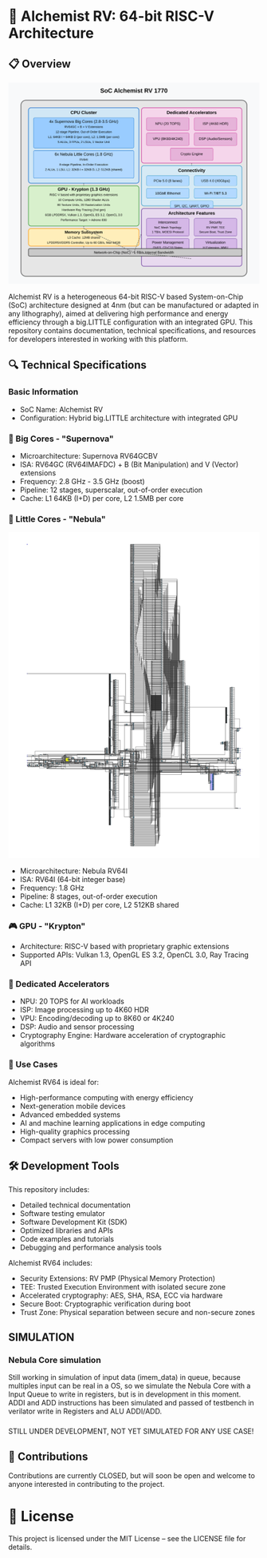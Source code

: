 # 🧪 Alchemist RV: 64-bit RISC-V Architecture

## 📋 Overview
![SoC Alchemist RV](./img/alchemist_soc_architecture.svg)

Alchemist RV is a heterogeneous 64-bit RISC-V based System-on-Chip (SoC) architecture designed at 4nm (but can be manufactured or adapted in any lithography), aimed at delivering high performance and energy efficiency through a big.LITTLE configuration with an integrated GPU. This repository contains documentation, technical specifications, and resources for developers interested in working with this platform.

## 🔍 Technical Specifications
### Basic Information
- SoC Name: Alchemist RV  
- Configuration: Hybrid big.LITTLE architecture with integrated GPU

### 🌟 Big Cores - "Supernova"
- Microarchitecture: Supernova RV64GCBV  
- ISA: RV64GC (RV64IMAFDC) + B (Bit Manipulation) and V (Vector) extensions  
- Frequency: 2.8 GHz - 3.5 GHz (boost)  
- Pipeline: 12 stages, superscalar, out-of-order execution  
- Cache: L1 64KB (I+D) per core, L2 1.5MB per core

### 💫 Little Cores - "Nebula"
![RTL Nebula Core](./img/nebula_core_RTLView_page-0001.jpg)
- Microarchitecture: Nebula RV64I  
- ISA: RV64I (64-bit integer base)  
- Frequency: 1.8 GHz  
- Pipeline: 8 stages, out-of-order execution  
- Cache: L1 32KB (I+D) per core, L2 512KB shared

### 🎮 GPU - "Krypton"
- Architecture: RISC-V based with proprietary graphic extensions  
- Supported APIs: Vulkan 1.3, OpenGL ES 3.2, OpenCL 3.0, Ray Tracing API

### 🧠 Dedicated Accelerators
- NPU: 20 TOPS for AI workloads  
- ISP: Image processing up to 4K60 HDR  
- VPU: Encoding/decoding up to 8K60 or 4K240  
- DSP: Audio and sensor processing  
- Cryptography Engine: Hardware acceleration of cryptographic algorithms

### 🚀 Use Cases
Alchemist RV64 is ideal for:
- High-performance computing with energy efficiency  
- Next-generation mobile devices  
- Advanced embedded systems  
- AI and machine learning applications in edge computing  
- High-quality graphics processing  
- Compact servers with low power consumption

## 🛠 Development Tools
This repository includes:
- Detailed technical documentation  
- Software testing emulator  
- Software Development Kit (SDK)  
- Optimized libraries and APIs  
- Code examples and tutorials  
- Debugging and performance analysis tools

Alchemist RV64 includes:
- Security Extensions: RV PMP (Physical Memory Protection)  
- TEE: Trusted Execution Environment with isolated secure zone  
- Accelerated cryptography: AES, SHA, RSA, ECC via hardware  
- Secure Boot: Cryptographic verification during boot  
- Trust Zone: Physical separation between secure and non-secure zones

## SIMULATION
### Nebula Core simulation
Still working in simulation of input data (imem_data) in queue, because multiples input can be real in a OS, so we simulate the Nebula Core with a Input Queue to write in registers, but is in development in this moment.
ADDI and ADD instructions has been simulated and passed of testbench in verilator write in Registers and ALU ADDI/ADD.
### 
STILL UNDER DEVELOPMENT, NOT YET SIMULATED FOR ANY USE CASE!

## 👥 Contributions
Contributions are currently CLOSED, but will soon be open and welcome to anyone interested in contributing to the project.

# 📄 License
This project is licensed under the MIT License – see the LICENSE file for details.
